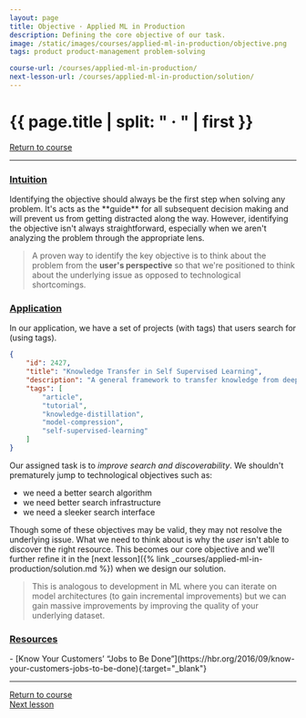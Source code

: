 ```yaml
---
layout: page
title: Objective · Applied ML in Production
description: Defining the core objective of our task.
image: /static/images/courses/applied-ml-in-production/objective.png
tags: product product-management problem-solving

course-url: /courses/applied-ml-in-production/
next-lesson-url: /courses/applied-ml-in-production/solution/
---
```


<!-- Header -->
<div class="row">
  <div class="col-md-8 col-6 mr-auto">
    <h1 class="page-title">{{ page.title | split: " · " | first }}</h1>
  </div>
  <div class="col-md-4 col-6">
    <div class="btn-group float-right mb-0" role="group">
      <a href="{{ page.course-url }}" class="btn btn-sm btn-outline-secondary"><i
          class="fas fa-sm fa-arrow-left mr-1"></i>Return to course</a>
    </div>
  </div>
</div>
<hr class="mt-0">

<h3><u>Intuition</u></h3>
Identifying the objective should always be the first step when solving any problem. It's acts as the **guide** for all subsequent decision making and will prevent us from getting distracted along the way. However, identifying the objective isn't always straightforward, especially when we aren't analyzing the problem through the appropriate lens.

> A proven way to identify the key objective is to think about the problem from the **user's perspective** so that we're positioned to think about the underlying issue as opposed to technological shortcomings.

<h3><u>Application</u></h3>
In our application, we have a set of projects (with tags) that users search for (using tags).

```json
{
    "id": 2427,
    "title": "Knowledge Transfer in Self Supervised Learning",
    "description": "A general framework to transfer knowledge from deep self-supervised models to shallow task-specific models.",
    "tags": [
        "article",
        "tutorial",
        "knowledge-distillation",
        "model-compression",
        "self-supervised-learning"
    ]
}
```


Our assigned task is to *improve search and discoverability*. We shouldn't prematurely jump to technological objectives such as:
- we need a better search algorithm
- we need better search infrastructure
- we need a sleeker search interface

Though some of these objectives may be valid, they may not resolve the underlying issue. What we need to think about is why the *user* isn't able to discover the right resource. This becomes our core objective and we'll further refine it in the [next lesson]({% link _courses/applied-ml-in-production/solution.md %}) when we design our solution.

> This is analogous to development in ML where you can iterate on model architectures (to gain incremental improvements) but we can gain massive improvements by improving the quality of your underlying dataset.

<h3><u>Resources</u></h3>
- [Know Your Customers’ “Jobs to Be Done”](https://hbr.org/2016/09/know-your-customers-jobs-to-be-done){:target="_blank"}

<!-- Footer -->
<hr>
<div class="row mb-4">
  <div class="col-6 float-left">
    <a href="{{ page.course-url }}" class="btn btn-sm btn-outline-secondary"><i class="fas fa-sm fa-arrow-left mr-1"></i>Return to course</a>
  </div>
  <div class="col-6">
    <div class="float-right">
      <a href="{{ page.next-lesson-url }}" class="btn btn-sm btn-outline-secondary"><i class="fas fa-sm fa-arrow-right mr-1"></i>Next lesson</a>
    </div>
  </div>
</div>

